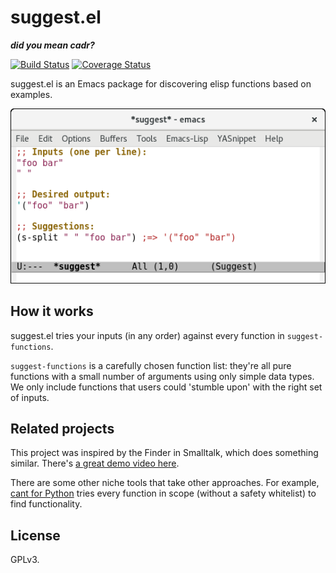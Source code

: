 # suggest.el

***did you mean cadr?***

[![Build Status](https://travis-ci.org/Wilfred/suggest.el.svg?branch=master)](https://travis-ci.org/Wilfred/suggest.el)
[![Coverage Status](https://coveralls.io/repos/github/Wilfred/suggest.el/badge.svg?branch=master)](https://coveralls.io/github/Wilfred/suggest.el?branch=master)

suggest.el is an Emacs package for discovering elisp functions based
on examples.

![suggest](suggest_screenshot.png)

## How it works

suggest.el tries your inputs (in any order) against every function in
`suggest-functions`.

`suggest-functions` is a carefully chosen function list: they're all
pure functions with a small number of arguments using only simple data
types. We only include functions that users could 'stumble upon' with
the right set of inputs.

## Related projects

This project was inspired by the Finder in Smalltalk, which does
something similar. There's
[a great demo video here](https://www.youtube.com/watch?v=HOuZyOKa91o#t=5m05s).

There are some other niche tools that take other approaches. For
example, [cant for Python](https://github.com/kootenpv/cant) tries
every function in scope (without a safety whitelist) to find
functionality.

## License

GPLv3.

